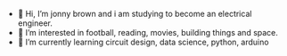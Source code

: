 - 👋 Hi, I’m jonny brown and i am studying to become an electrical engineer.
- 👀 I’m interested in football, reading, movies, building things and space.
- 🌱 I’m currently learning circuit design, data science, python, arduino

<!---
jb08brownie/jb08brownie is a ✨ special ✨ repository because its `README.md` (this file) appears on your GitHub profile.
You can click the Preview link to take a look at your changes.
--->
